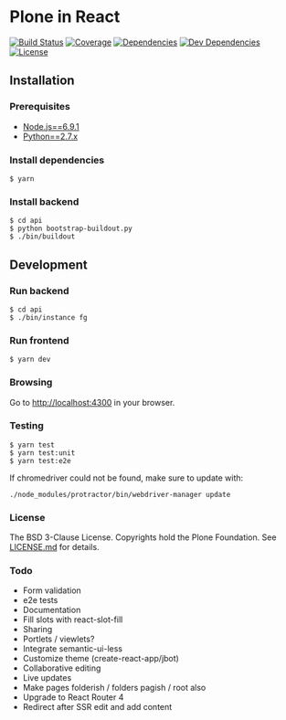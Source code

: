 Plone in React
==============

[![Build Status](https://travis-ci.org/plone/plone-react.svg?branch=master)](https://travis-ci.org/plone/plone-react)
[![Coverage](https://img.shields.io/coveralls/plone/plone-react.svg)](https://coveralls.io/github/plone/plone-react)
[![Dependencies](https://img.shields.io/david/plone/plone-react.svg)](https://github.com/plone/plone-react/blob/master/package.json)
[![Dev Dependencies](https://img.shields.io/david/dev/plone/plone-react.svg)](https://github.com/plone/plone-react/blob/master/package.json)
[![License](https://img.shields.io/github/license/plone/plone-react.svg)](https://github.com/plone/plone-react/blob/master/LICENCE.md)

## Installation

### Prerequisites
* [Node.js==6.9.1](https://nodejs.org/)
* [Python==2.7.x](https://python.org/)

### Install dependencies

    $ yarn

### Install backend

    $ cd api
    $ python bootstrap-buildout.py
    $ ./bin/buildout

## Development

### Run backend

    $ cd api
    $ ./bin/instance fg

### Run frontend

    $ yarn dev

### Browsing

Go to [http://localhost:4300](http://localhost:4300) in your browser.

### Testing

    $ yarn test
    $ yarn test:unit
    $ yarn test:e2e

If chromedriver could not be found, make sure to update with:

    ./node_modules/protractor/bin/webdriver-manager update

### License

The BSD 3-Clause License. Copyrights hold the Plone Foundation.
See [LICENSE.md](LICENSE.md) for details.

### Todo
* Form validation
* e2e tests
* Documentation
* Fill slots with react-slot-fill
* Sharing
* Portlets / viewlets?
* Integrate semantic-ui-less
* Customize theme (create-react-app/jbot)
* Collaborative editing
* Live updates
* Make pages folderish / folders pagish / root also
* Upgrade to React Router 4
* Redirect after SSR edit and add content
